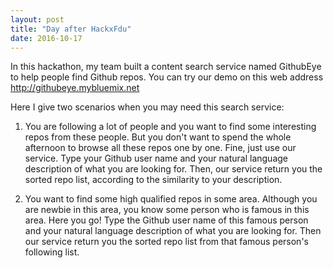 ```yaml
---
layout: post
title: "Day after HackxFdu"
date: 2016-10-17
---
```


In this hackathon, my team built a content search service named GithubEye to 
help people find Github repos. You can try our demo on this web address 
<http://githubeye.mybluemix.net>

Here I give two scenarios when you may need this search service: 

1. You are following a lot of people and you want to find some interesting repos
from these people. But you don't want to spend the whole afternoon to browse
all these repos one by one. Fine, just use our service. Type your Github user name 
and your natural language description of what you are looking for. Then, our service 
return you the sorted repo list, according to the similarity to your description.

2. You want to find some high qualified repos in some area. Although you are newbie
in this area, you know some person who is famous in this area. Here you go! Type 
the Github user name of this famous person and your natural language description of 
what you are looking for. Then our service return you the sorted repo list from that 
famous person's following list.



